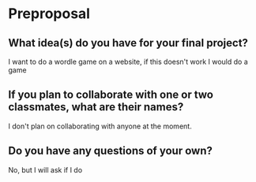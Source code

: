 # Preproposal

## What idea(s) do you have for your final project?

I want to do a wordle game on a website, if this doesn't work I would do a game

## If you plan to collaborate with one or two classmates, what are their names?

I don't plan on collaborating with anyone at the moment.

## Do you have any questions of your own?

No, but I will ask if I do
